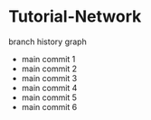 # Tutorial-Network
 branch history graph

- main commit 1
- main commit 2
- main commit 3
- main commit 4
- main commit 5
- main commit 6